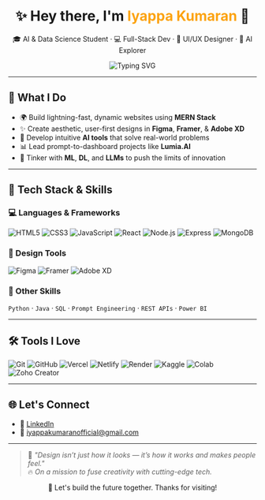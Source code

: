 <h1 align="center">✨ Hey there, I'm <span style="color:#fca311;">Iyappa Kumaran</span> 👋</h1>

<p align="center">
🎓 AI & Data Science Student · 💻 Full-Stack Dev · 🎨 UI/UX Designer · 🤖 AI Explorer  
</p>

<p align="center">
  <img src="https://readme-typing-svg.demolab.com?font=Fira+Code&weight=500&pause=1000&center=true&vCenter=true&width=440&height=45&lines=Crafting+AI-powered+experiences;Designing+pixel-perfect+interfaces;Building+smart%2C+real-time+solutions;Coding+with+creativity+%26+purpose" alt="Typing SVG" />
</p>

---

## 🚀 What I Do

- 🌍 Build lightning-fast, dynamic websites using **MERN Stack**
- ✨ Create aesthetic, user-first designs in **Figma**, **Framer**, & **Adobe XD**
- 🤖 Develop intuitive **AI tools** that solve real-world problems
- 📊 Lead prompt-to-dashboard projects like **Lumia.AI**
- 🧪 Tinker with **ML**, **DL**, and **LLMs** to push the limits of innovation

---

## 🧠 Tech Stack & Skills

### 💻 Languages & Frameworks
![HTML5](https://img.shields.io/badge/HTML5-E34F26?style=flat-square&logo=html5&logoColor=white)
![CSS3](https://img.shields.io/badge/CSS3-1572B6?style=flat-square&logo=css3&logoColor=white)
![JavaScript](https://img.shields.io/badge/JavaScript-F7DF1E?style=flat-square&logo=javascript&logoColor=black)
![React](https://img.shields.io/badge/React-20232a?style=flat-square&logo=react&logoColor=61dafb)
![Node.js](https://img.shields.io/badge/Node.js-339933?style=flat-square&logo=node.js&logoColor=white)
![Express](https://img.shields.io/badge/Express.js-000000?style=flat-square&logo=express&logoColor=white)
![MongoDB](https://img.shields.io/badge/MongoDB-4EA94B?style=flat-square&logo=mongodb&logoColor=white)

### 🎨 Design Tools
![Figma](https://img.shields.io/badge/Figma-F24E1E?style=flat-square&logo=figma&logoColor=white)
![Framer](https://img.shields.io/badge/Framer-000000?style=flat-square&logo=framer&logoColor=white)
![Adobe XD](https://img.shields.io/badge/AdobeXD-ff61f6?style=flat-square&logo=adobexd&logoColor=white)

### 🧩 Other Skills
`Python` · `Java` · `SQL` · `Prompt Engineering` · `REST APIs` · `Power BI`

---

## 🛠 Tools I Love

![Git](https://img.shields.io/badge/Git-F05032?style=flat-square&logo=git&logoColor=white)
![GitHub](https://img.shields.io/badge/GitHub-181717?style=flat-square&logo=github)
![Vercel](https://img.shields.io/badge/Vercel-000?style=flat-square&logo=vercel&logoColor=white)
![Netlify](https://img.shields.io/badge/Netlify-00C7B7?style=flat-square&logo=netlify&logoColor=white)
![Render](https://img.shields.io/badge/Render-00979D?style=flat-square&logo=render&logoColor=white)
![Kaggle](https://img.shields.io/badge/Kaggle-20BEFF?style=flat-square&logo=kaggle&logoColor=white)
![Colab](https://img.shields.io/badge/Google%20Colab-F9AB00?style=flat-square&logo=googlecolab&logoColor=black)
![Zoho Creator](https://img.shields.io/badge/Zoho_Creator-EA580C?style=flat-square&logo=zoho&logoColor=white)

---

## 🌐 Let's Connect

- 🔗 [LinkedIn](https://www.linkedin.com/in/iyappa-kumaran)
- 📩 iyappakumaranofficial@gmail.com

---

> 💬 *"Design isn’t just how it looks — it’s how it works and makes people feel."*  
> 🔥 *On a mission to fuse creativity with cutting-edge tech.*

<p align="center">
  🚀 Let's build the future together. Thanks for visiting!
</p>
